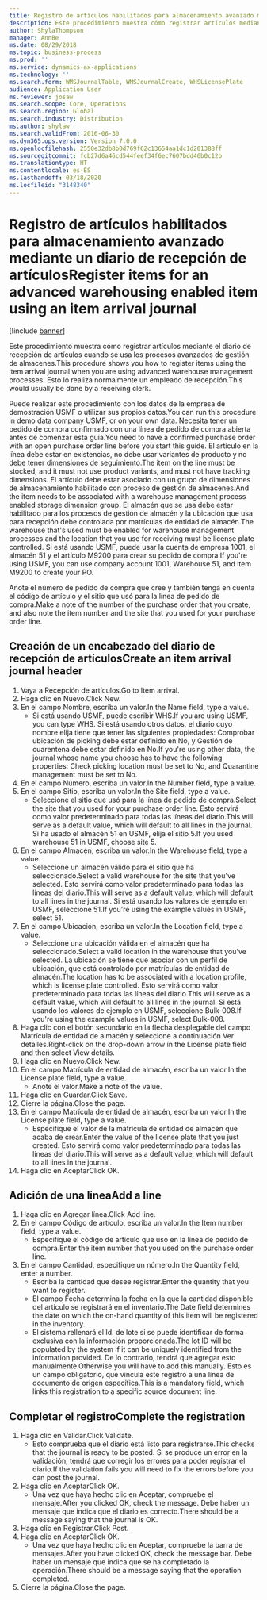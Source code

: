 ```yaml
---
title: Registro de artículos habilitados para almacenamiento avanzado mediante un diario de recepción de artículos
description: Este procedimiento muestra cómo registrar artículos mediante el diario de recepción de artículos cuando se usa los procesos avanzados de gestión de almacenes.
author: ShylaThompson
manager: AnnBe
ms.date: 08/29/2018
ms.topic: business-process
ms.prod: ''
ms.service: dynamics-ax-applications
ms.technology: ''
ms.search.form: WMSJournalTable, WMSJournalCreate, WHSLicensePlate
audience: Application User
ms.reviewer: josaw
ms.search.scope: Core, Operations
ms.search.region: Global
ms.search.industry: Distribution
ms.author: shylaw
ms.search.validFrom: 2016-06-30
ms.dyn365.ops.version: Version 7.0.0
ms.openlocfilehash: 2550e32db8b0d769f62c13654aa1dc1d201388ff
ms.sourcegitcommit: fcb27d6a46cd544feef34f6ec7607bdd46b0c12b
ms.translationtype: HT
ms.contentlocale: es-ES
ms.lasthandoff: 03/18/2020
ms.locfileid: "3148340"
---
```

# <a name="register-items-for-an-advanced-warehousing-enabled-item-using-an-item-arrival-journal"></a><span data-ttu-id="57822-103">Registro de artículos habilitados para almacenamiento avanzado mediante un diario de recepción de artículos</span><span class="sxs-lookup"><span data-stu-id="57822-103">Register items for an advanced warehousing enabled item using an item arrival journal</span></span>

[!include [banner](../../includes/banner.md)]

<span data-ttu-id="57822-104">Este procedimiento muestra cómo registrar artículos mediante el diario de recepción de artículos cuando se usa los procesos avanzados de gestión de almacenes.</span><span class="sxs-lookup"><span data-stu-id="57822-104">This procedure shows you how to register items using the item arrival journal when you are using advanced warehouse management processes.</span></span> <span data-ttu-id="57822-105">Esto lo realiza normalmente un empleado de recepción.</span><span class="sxs-lookup"><span data-stu-id="57822-105">This would usually be done by a receiving clerk.</span></span> 

<span data-ttu-id="57822-106">Puede realizar este procedimiento con los datos de la empresa de demostración USMF o utilizar sus propios datos.</span><span class="sxs-lookup"><span data-stu-id="57822-106">You can run this procedure in demo data company USMF, or on your own data.</span></span> <span data-ttu-id="57822-107">Necesita tener un pedido de compra confirmado con una línea de pedido de compra abierta antes de comenzar esta guía.</span><span class="sxs-lookup"><span data-stu-id="57822-107">You need to have a confirmed purchase order with an open purchase order line before you start this guide.</span></span> <span data-ttu-id="57822-108">El artículo en la línea debe estar en existencias, no debe usar variantes de producto y no debe tener dimensiones de seguimiento.</span><span class="sxs-lookup"><span data-stu-id="57822-108">The item on the line must be stocked, and it must not use product variants, and must not have tracking dimensions.</span></span> <span data-ttu-id="57822-109">El artículo debe estar asociado con un grupo de dimensiones de almacenamiento habilitado con proceso de gestión de almacenes.</span><span class="sxs-lookup"><span data-stu-id="57822-109">And the item needs to be associated with a warehouse management process enabled storage dimension group.</span></span> <span data-ttu-id="57822-110">El almacén que se usa debe estar habilitado para los procesos de gestión de almacén y la ubicación que usa para recepción debe controlada por matrículas de entidad de almacén.</span><span class="sxs-lookup"><span data-stu-id="57822-110">The warehouse that's used must be enabled for warehouse management processes and the location that you use for receiving must be license plate controlled.</span></span> <span data-ttu-id="57822-111">Si está usando USMF, puede usar la cuenta de empresa 1001, el almacén 51 y el artículo M9200 para crear su pedido de compra.</span><span class="sxs-lookup"><span data-stu-id="57822-111">If you're using USMF, you can use company account 1001, Warehouse 51, and item M9200 to create your PO.</span></span> 

<span data-ttu-id="57822-112">Anote el número de pedido de compra que cree y también tenga en cuenta el código de artículo y el sitio que usó para la línea de pedido de compra.</span><span class="sxs-lookup"><span data-stu-id="57822-112">Make a note of the number of the purchase order that you create, and also note the item number and the site that you used for your purchase order line.</span></span>


## <a name="create-an-item-arrival-journal-header"></a><span data-ttu-id="57822-113">Creación de un encabezado del diario de recepción de artículos</span><span class="sxs-lookup"><span data-stu-id="57822-113">Create an item arrival journal header</span></span>
1. <span data-ttu-id="57822-114">Vaya a Recepción de artículos.</span><span class="sxs-lookup"><span data-stu-id="57822-114">Go to Item arrival.</span></span>
2. <span data-ttu-id="57822-115">Haga clic en Nuevo.</span><span class="sxs-lookup"><span data-stu-id="57822-115">Click New.</span></span>
3. <span data-ttu-id="57822-116">En el campo Nombre, escriba un valor.</span><span class="sxs-lookup"><span data-stu-id="57822-116">In the Name field, type a value.</span></span>
    * <span data-ttu-id="57822-117">Si está usando USMF, puede escribir WHS.</span><span class="sxs-lookup"><span data-stu-id="57822-117">If you are using USMF, you can type WHS.</span></span> <span data-ttu-id="57822-118">Si está usando otros datos, el diario cuyo nombre elija tiene que tener las siguientes propiedades: Comprobar ubicación de picking debe estar definido en No, y Gestión de cuarentena debe estar definido en No.</span><span class="sxs-lookup"><span data-stu-id="57822-118">If you're using other data, the journal whose name you choose has to have the following properties: Check picking location must be set to No, and Quarantine management must be set to No.</span></span>  
4. <span data-ttu-id="57822-119">En el campo Número, escriba un valor.</span><span class="sxs-lookup"><span data-stu-id="57822-119">In the Number field, type a value.</span></span>
5. <span data-ttu-id="57822-120">En el campo Sitio, escriba un valor.</span><span class="sxs-lookup"><span data-stu-id="57822-120">In the Site field, type a value.</span></span>
    * <span data-ttu-id="57822-121">Seleccione el sitio que usó para la línea de pedido de compra.</span><span class="sxs-lookup"><span data-stu-id="57822-121">Select the site that you used for your purchase order line.</span></span> <span data-ttu-id="57822-122">Esto servirá como valor predeterminado para todas las líneas del diario.</span><span class="sxs-lookup"><span data-stu-id="57822-122">This will serve as a default value, which will default to all lines in the journal.</span></span> <span data-ttu-id="57822-123">Si ha usado el almacén 51 en USMF, elija el sitio 5.</span><span class="sxs-lookup"><span data-stu-id="57822-123">If you used warehouse 51 in USMF, choose site 5.</span></span>  
6. <span data-ttu-id="57822-124">En el campo Almacén, escriba un valor.</span><span class="sxs-lookup"><span data-stu-id="57822-124">In the Warehouse field, type a value.</span></span>
    * <span data-ttu-id="57822-125">Seleccione un almacén válido para el sitio que ha seleccionado.</span><span class="sxs-lookup"><span data-stu-id="57822-125">Select a valid warehouse for the site that you've selected.</span></span> <span data-ttu-id="57822-126">Esto servirá como valor predeterminado para todas las líneas del diario.</span><span class="sxs-lookup"><span data-stu-id="57822-126">This will serve as a default value, which will default to all lines in the journal.</span></span> <span data-ttu-id="57822-127">Si está usando los valores de ejemplo en USMF, seleccione 51.</span><span class="sxs-lookup"><span data-stu-id="57822-127">If you're using the example values in USMF, select 51.</span></span>  
7. <span data-ttu-id="57822-128">En el campo Ubicación, escriba un valor.</span><span class="sxs-lookup"><span data-stu-id="57822-128">In the Location field, type a value.</span></span>
    * <span data-ttu-id="57822-129">Seleccione una ubicación válida en el almacén que ha seleccionado.</span><span class="sxs-lookup"><span data-stu-id="57822-129">Select a valid location in the warehouse that you've selected.</span></span> <span data-ttu-id="57822-130">La ubicación se tiene que asociar con un perfil de ubicación, que está controlado por matrículas de entidad de almacén.</span><span class="sxs-lookup"><span data-stu-id="57822-130">The location has to be associated with a location profile, which is license plate controlled.</span></span> <span data-ttu-id="57822-131">Esto servirá como valor predeterminado para todas las líneas del diario.</span><span class="sxs-lookup"><span data-stu-id="57822-131">This will serve as a default value, which will default to all lines in the journal.</span></span> <span data-ttu-id="57822-132">Si está usando los valores de ejemplo en USMF, seleccione Bulk-008.</span><span class="sxs-lookup"><span data-stu-id="57822-132">If you're using the example values in USMF, select Bulk-008.</span></span>  
8. <span data-ttu-id="57822-133">Haga clic con el botón secundario en la flecha desplegable del campo Matrícula de entidad de almacén y seleccione a continuación Ver detalles.</span><span class="sxs-lookup"><span data-stu-id="57822-133">Right-click on the drop-down arrow in the License plate field and then select View details.</span></span>
9. <span data-ttu-id="57822-134">Haga clic en Nuevo.</span><span class="sxs-lookup"><span data-stu-id="57822-134">Click New.</span></span>
10. <span data-ttu-id="57822-135">En el campo Matrícula de entidad de almacén, escriba un valor.</span><span class="sxs-lookup"><span data-stu-id="57822-135">In the License plate field, type a value.</span></span>
    * <span data-ttu-id="57822-136">Anote el valor.</span><span class="sxs-lookup"><span data-stu-id="57822-136">Make a note of the value.</span></span>  
11. <span data-ttu-id="57822-137">Haga clic en Guardar.</span><span class="sxs-lookup"><span data-stu-id="57822-137">Click Save.</span></span>
12. <span data-ttu-id="57822-138">Cierre la página.</span><span class="sxs-lookup"><span data-stu-id="57822-138">Close the page.</span></span>
13. <span data-ttu-id="57822-139">En el campo Matrícula de entidad de almacén, escriba un valor.</span><span class="sxs-lookup"><span data-stu-id="57822-139">In the License plate field, type a value.</span></span>
    * <span data-ttu-id="57822-140">Especifique el valor de la matrícula de entidad de almacén que acaba de crear.</span><span class="sxs-lookup"><span data-stu-id="57822-140">Enter the value of the license plate that you just created.</span></span> <span data-ttu-id="57822-141">Esto servirá como valor predeterminado para todas las líneas del diario.</span><span class="sxs-lookup"><span data-stu-id="57822-141">This will serve as a default value, which will default to all lines in the journal.</span></span>  
14. <span data-ttu-id="57822-142">Haga clic en Aceptar</span><span class="sxs-lookup"><span data-stu-id="57822-142">Click OK.</span></span>

## <a name="add-a-line"></a><span data-ttu-id="57822-143">Adición de una línea</span><span class="sxs-lookup"><span data-stu-id="57822-143">Add a line</span></span>
1. <span data-ttu-id="57822-144">Haga clic en Agregar línea.</span><span class="sxs-lookup"><span data-stu-id="57822-144">Click Add line.</span></span>
2. <span data-ttu-id="57822-145">En el campo Código de artículo, escriba un valor.</span><span class="sxs-lookup"><span data-stu-id="57822-145">In the Item number field, type a value.</span></span>
    * <span data-ttu-id="57822-146">Especifique el código de artículo que usó en la línea de pedido de compra.</span><span class="sxs-lookup"><span data-stu-id="57822-146">Enter the item number that you used on the purchase order line.</span></span>  
3. <span data-ttu-id="57822-147">En el campo Cantidad, especifique un número.</span><span class="sxs-lookup"><span data-stu-id="57822-147">In the Quantity field, enter a number.</span></span>
    * <span data-ttu-id="57822-148">Escriba la cantidad que desee registrar.</span><span class="sxs-lookup"><span data-stu-id="57822-148">Enter the quantity that you want to register.</span></span>  
    * <span data-ttu-id="57822-149">El campo Fecha determina la fecha en la que la cantidad disponible del artículo se registrará en el inventario.</span><span class="sxs-lookup"><span data-stu-id="57822-149">The Date field determines the date on which the on-hand quantity of this item will be registered in the inventory.</span></span>  
    * <span data-ttu-id="57822-150">El sistema rellenará el Id. de lote si se puede identificar de forma exclusiva con la información proporcionada.</span><span class="sxs-lookup"><span data-stu-id="57822-150">The lot ID will be populated by the system if it can be uniquely identified from the information provided.</span></span> <span data-ttu-id="57822-151">De lo contrario, tendrá que agregar esto manualmente.</span><span class="sxs-lookup"><span data-stu-id="57822-151">Otherwise you will have to add this manually.</span></span> <span data-ttu-id="57822-152">Esto es un campo obligatorio, que vincula este registro a una línea de documento de origen específica.</span><span class="sxs-lookup"><span data-stu-id="57822-152">This is a mandatory field, which links this registration to a specific source document line.</span></span>  

## <a name="complete-the-registration"></a><span data-ttu-id="57822-153">Completar el registro</span><span class="sxs-lookup"><span data-stu-id="57822-153">Complete the registration</span></span>
1. <span data-ttu-id="57822-154">Haga clic en Validar.</span><span class="sxs-lookup"><span data-stu-id="57822-154">Click Validate.</span></span>
    * <span data-ttu-id="57822-155">Esto comprueba que el diario está listo para registrarse.</span><span class="sxs-lookup"><span data-stu-id="57822-155">This checks that the journal is ready to be posted.</span></span> <span data-ttu-id="57822-156">Si se produce un error en la validación, tendrá que corregir los errores para poder registrar el diario.</span><span class="sxs-lookup"><span data-stu-id="57822-156">If the validation fails you will need to fix the errors before you can post the journal.</span></span>  
2. <span data-ttu-id="57822-157">Haga clic en Aceptar</span><span class="sxs-lookup"><span data-stu-id="57822-157">Click OK.</span></span>
    * <span data-ttu-id="57822-158">Una vez que haya hecho clic en Aceptar, compruebe el mensaje.</span><span class="sxs-lookup"><span data-stu-id="57822-158">After you clicked OK, check the message.</span></span> <span data-ttu-id="57822-159">Debe haber un mensaje que indica que el diario es correcto.</span><span class="sxs-lookup"><span data-stu-id="57822-159">There should be a message saying that the journal is OK.</span></span>  
3. <span data-ttu-id="57822-160">Haga clic en Registrar.</span><span class="sxs-lookup"><span data-stu-id="57822-160">Click Post.</span></span>
4. <span data-ttu-id="57822-161">Haga clic en Aceptar</span><span class="sxs-lookup"><span data-stu-id="57822-161">Click OK.</span></span>
    * <span data-ttu-id="57822-162">Una vez que haya hecho clic en Aceptar, compruebe la barra de mensajes.</span><span class="sxs-lookup"><span data-stu-id="57822-162">After you have clicked OK, check the message bar.</span></span> <span data-ttu-id="57822-163">Debe haber un mensaje que indica que se ha completado la operación.</span><span class="sxs-lookup"><span data-stu-id="57822-163">There should be a message saying that the operation completed.</span></span>  
5. <span data-ttu-id="57822-164">Cierre la página.</span><span class="sxs-lookup"><span data-stu-id="57822-164">Close the page.</span></span>

